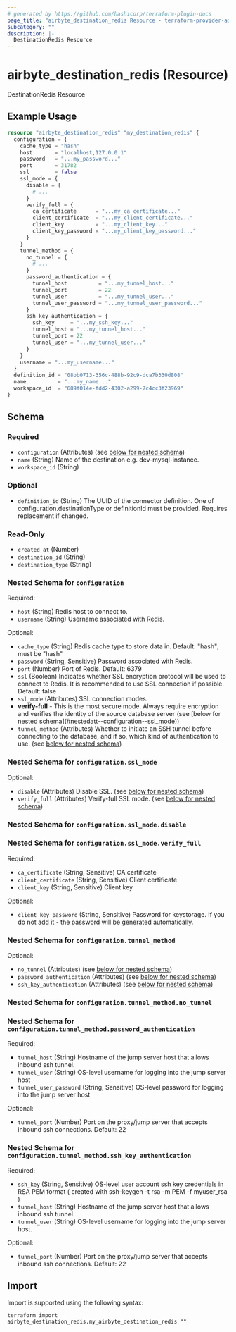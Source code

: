 ```yaml
---
# generated by https://github.com/hashicorp/terraform-plugin-docs
page_title: "airbyte_destination_redis Resource - terraform-provider-airbyte"
subcategory: ""
description: |-
  DestinationRedis Resource
---
```


# airbyte_destination_redis (Resource)

DestinationRedis Resource

## Example Usage

```terraform
resource "airbyte_destination_redis" "my_destination_redis" {
  configuration = {
    cache_type = "hash"
    host       = "localhost,127.0.0.1"
    password   = "...my_password..."
    port       = 31782
    ssl        = false
    ssl_mode = {
      disable = {
        # ...
      }
      verify_full = {
        ca_certificate      = "...my_ca_certificate..."
        client_certificate  = "...my_client_certificate..."
        client_key          = "...my_client_key..."
        client_key_password = "...my_client_key_password..."
      }
    }
    tunnel_method = {
      no_tunnel = {
        # ...
      }
      password_authentication = {
        tunnel_host          = "...my_tunnel_host..."
        tunnel_port          = 22
        tunnel_user          = "...my_tunnel_user..."
        tunnel_user_password = "...my_tunnel_user_password..."
      }
      ssh_key_authentication = {
        ssh_key     = "...my_ssh_key..."
        tunnel_host = "...my_tunnel_host..."
        tunnel_port = 22
        tunnel_user = "...my_tunnel_user..."
      }
    }
    username = "...my_username..."
  }
  definition_id = "08bb0713-356c-488b-92c9-dca7b330d808"
  name          = "...my_name..."
  workspace_id  = "689f014e-fdd2-4302-a299-7c4cc3f23969"
}
```

<!-- schema generated by tfplugindocs -->
## Schema

### Required

- `configuration` (Attributes) (see [below for nested schema](#nestedatt--configuration))
- `name` (String) Name of the destination e.g. dev-mysql-instance.
- `workspace_id` (String)

### Optional

- `definition_id` (String) The UUID of the connector definition. One of configuration.destinationType or definitionId must be provided. Requires replacement if changed.

### Read-Only

- `created_at` (Number)
- `destination_id` (String)
- `destination_type` (String)

<a id="nestedatt--configuration"></a>
### Nested Schema for `configuration`

Required:

- `host` (String) Redis host to connect to.
- `username` (String) Username associated with Redis.

Optional:

- `cache_type` (String) Redis cache type to store data in. Default: "hash"; must be "hash"
- `password` (String, Sensitive) Password associated with Redis.
- `port` (Number) Port of Redis. Default: 6379
- `ssl` (Boolean) Indicates whether SSL encryption protocol will be used to connect to Redis. It is recommended to use SSL connection if possible. Default: false
- `ssl_mode` (Attributes) SSL connection modes. 
  <li><b>verify-full</b> - This is the most secure mode. Always require encryption and verifies the identity of the source database server (see [below for nested schema](#nestedatt--configuration--ssl_mode))
- `tunnel_method` (Attributes) Whether to initiate an SSH tunnel before connecting to the database, and if so, which kind of authentication to use. (see [below for nested schema](#nestedatt--configuration--tunnel_method))

<a id="nestedatt--configuration--ssl_mode"></a>
### Nested Schema for `configuration.ssl_mode`

Optional:

- `disable` (Attributes) Disable SSL. (see [below for nested schema](#nestedatt--configuration--ssl_mode--disable))
- `verify_full` (Attributes) Verify-full SSL mode. (see [below for nested schema](#nestedatt--configuration--ssl_mode--verify_full))

<a id="nestedatt--configuration--ssl_mode--disable"></a>
### Nested Schema for `configuration.ssl_mode.disable`


<a id="nestedatt--configuration--ssl_mode--verify_full"></a>
### Nested Schema for `configuration.ssl_mode.verify_full`

Required:

- `ca_certificate` (String, Sensitive) CA certificate
- `client_certificate` (String, Sensitive) Client certificate
- `client_key` (String, Sensitive) Client key

Optional:

- `client_key_password` (String, Sensitive) Password for keystorage. If you do not add it - the password will be generated automatically.



<a id="nestedatt--configuration--tunnel_method"></a>
### Nested Schema for `configuration.tunnel_method`

Optional:

- `no_tunnel` (Attributes) (see [below for nested schema](#nestedatt--configuration--tunnel_method--no_tunnel))
- `password_authentication` (Attributes) (see [below for nested schema](#nestedatt--configuration--tunnel_method--password_authentication))
- `ssh_key_authentication` (Attributes) (see [below for nested schema](#nestedatt--configuration--tunnel_method--ssh_key_authentication))

<a id="nestedatt--configuration--tunnel_method--no_tunnel"></a>
### Nested Schema for `configuration.tunnel_method.no_tunnel`


<a id="nestedatt--configuration--tunnel_method--password_authentication"></a>
### Nested Schema for `configuration.tunnel_method.password_authentication`

Required:

- `tunnel_host` (String) Hostname of the jump server host that allows inbound ssh tunnel.
- `tunnel_user` (String) OS-level username for logging into the jump server host
- `tunnel_user_password` (String, Sensitive) OS-level password for logging into the jump server host

Optional:

- `tunnel_port` (Number) Port on the proxy/jump server that accepts inbound ssh connections. Default: 22


<a id="nestedatt--configuration--tunnel_method--ssh_key_authentication"></a>
### Nested Schema for `configuration.tunnel_method.ssh_key_authentication`

Required:

- `ssh_key` (String, Sensitive) OS-level user account ssh key credentials in RSA PEM format ( created with ssh-keygen -t rsa -m PEM -f myuser_rsa )
- `tunnel_host` (String) Hostname of the jump server host that allows inbound ssh tunnel.
- `tunnel_user` (String) OS-level username for logging into the jump server host.

Optional:

- `tunnel_port` (Number) Port on the proxy/jump server that accepts inbound ssh connections. Default: 22

## Import

Import is supported using the following syntax:

```shell
terraform import airbyte_destination_redis.my_airbyte_destination_redis ""
```
